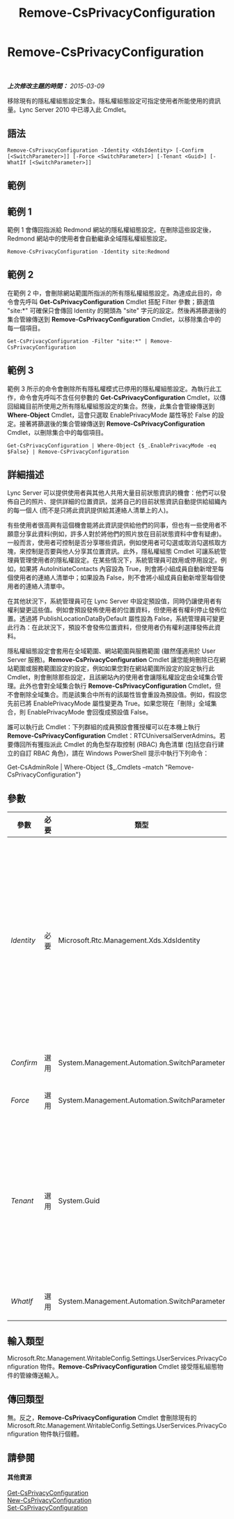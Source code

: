 ﻿---
title: Remove-CsPrivacyConfiguration
TOCTitle: Remove-CsPrivacyConfiguration
ms:assetid: 32052c51-953d-4278-9425-306245d297ed
ms:mtpsurl: https://technet.microsoft.com/zh-tw/library/Gg425821(v=OCS.15)
ms:contentKeyID: 49290517
ms.date: 08/10/2015
mtps_version: v=OCS.15
ms.translationtype: HT
---

# Remove-CsPrivacyConfiguration

 

_**上次修改主題的時間：** 2015-03-09_

移除現有的隱私權組態設定集合。隱私權組態設定可指定使用者所能使用的資訊量。Lync Server 2010 中已導入此 Cmdlet。

## 語法

    Remove-CsPrivacyConfiguration -Identity <XdsIdentity> [-Confirm [<SwitchParameter>]] [-Force <SwitchParameter>] [-Tenant <Guid>] [-WhatIf [<SwitchParameter>]]

## 範例

## 範例 1

範例 1 會傳回指派給 Redmond 網站的隱私權組態設定。在刪除這些設定後，Redmond 網站中的使用者會自動繼承全域隱私權組態設定。

    Remove-CsPrivacyConfiguration -Identity site:Redmond

## 範例 2

在範例 2 中，會刪除網站範圍所指派的所有隱私權組態設定。為達成此目的，命令會先呼叫 **Get-CsPrivacyConfiguration** Cmdlet 搭配 Filter 參數；篩選值 "site:\*" 可確保只會傳回 Identity 的開頭為 "site" 字元的設定。然後再將篩選後的集合管線傳送到 **Remove-CsPrivacyConfiguration** Cmdlet，以移除集合中的每一個項目。

    Get-CsPrivacyConfiguration -Filter "site:*" | Remove-CsPrivacyConfiguration

## 範例 3

範例 3 所示的命令會刪除所有隱私權模式已停用的隱私權組態設定。為執行此工作，命令會先呼叫不含任何參數的 **Get-CsPrivacyConfiguration** Cmdlet，以傳回組織目前所使用之所有隱私權組態設定的集合。然後，此集合會管線傳送到 **Where-Object** Cmdlet，這會只選取 EnablePrivacyMode 屬性等於 False 的設定。接著將篩選後的集合管線傳送到 **Remove-CsPrivacyConfiguration** Cmdlet，以刪除集合中的每個項目。

    Get-CsPrivacyConfiguration | Where-Object {$_.EnablePrivacyMode -eq $False} | Remove-CsPrivacyConfiguration

## 詳細描述

Lync Server 可以提供使用者與其他人共用大量目前狀態資訊的機會：他們可以發佈自己的照片、提供詳細的位置資訊，並將自己的目前狀態資訊自動提供給組織內的每一個人 (而不是只將此資訊提供給其連絡人清單上的人)。

有些使用者很高興有這個機會能將此資訊提供給他們的同事，但也有一些使用者不願意分享此資料(例如，許多人對於將他們的照片放在目前狀態資料中會有疑慮)。一般而言，使用者可控制是否分享哪些資訊，例如使用者可勾選或取消勾選核取方塊，來控制是否要與他人分享其位置資訊。此外，隱私權組態 Cmdlet 可讓系統管理員管理使用者的隱私權設定。在某些情況下，系統管理員可啟用或停用設定。例如，如果將 AutoInitiateContacts 內容設為 True，則會將小組成員自動新增至每個使用者的連絡人清單中；如果設為 False，則不會將小組成員自動新增至每個使用者的連絡人清單中。

在其他狀況下，系統管理員可在 Lync Server 中設定預設值，同時仍讓使用者有權利變更這些值。例如會預設發佈使用者的位置資料，但使用者有權利停止發佈位置。透過將 PublishLocationDataByDefault 屬性設為 False，系統管理員可變更此行為：在此狀況下，預設不會發佈位置資料，但使用者仍有權利選擇發佈此資料。

隱私權組態設定會套用在全域範圍、網站範圍與服務範圍 (雖然僅適用於 User Server 服務)。**Remove-CsPrivacyConfiguration** Cmdlet 讓您能夠刪除已在網站範圍或服務範圍設定的設定，例如如果您對在網站範圍所設定的設定執行此 Cmdlet，則會刪除那些設定，且該網站內的使用者會讓隱私權設定由全域集合管理。此外也會對全域集合執行 **Remove-CsPrivacyConfiguration** Cmdlet，但不會刪除全域集合。而是該集合中所有的該屬性皆會重設為預設值。例如，假設您先前已將 EnablePrivacyMode 屬性變更為 True。如果您現在「刪除」全域集合，則 EnablePrivacyMode 會回復成預設值 False。

誰可以執行此 Cmdlet：下列群組的成員預設會獲授權可以在本機上執行 **Remove-CsPrivacyConfiguration** Cmdlet：RTCUniversalServerAdmins。若要傳回所有獲指派此 Cmdlet 的角色型存取控制 (RBAC) 角色清單 (包括您自行建立的自訂 RBAC 角色)，請在 Windows PowerShell 提示中執行下列命令：

Get-CsAdminRole | Where-Object {$\_.Cmdlets –match "Remove-CsPrivacyConfiguration"}

## 參數


<table>
<colgroup>
<col style="width: 25%" />
<col style="width: 25%" />
<col style="width: 25%" />
<col style="width: 25%" />
</colgroup>
<thead>
<tr class="header">
<th>參數</th>
<th>必要</th>
<th>類型</th>
<th>說明</th>
</tr>
</thead>
<tbody>
<tr class="odd">
<td><p><em>Identity</em></p></td>
<td><p>必要</p></td>
<td><p>Microsoft.Rtc.Management.Xds.XdsIdentity</p></td>
<td><p>要移除之隱私權組態設定的唯一識別碼。若要移除在此網站範圍設定的設定，請使用類似下列的語法：-Identity site:Redmond。若要移除該服務層級的設定，請使用下列語法：-Identity service:UserServer:atl-cs-001.litwareinc.com。</p>
<p>此外也會對全域的設定集合執行 <strong>Remove-CsPrivacyConfiguration</strong> Cmdlet。但此狀況下不會刪除全設定，而是將該集合中的所有屬性重設為預設值。</p></td>
</tr>
<tr class="even">
<td><p><em>Confirm</em></p></td>
<td><p>選用</p></td>
<td><p>System.Management.Automation.SwitchParameter</p></td>
<td><p>在執行命令前先提示確認。</p></td>
</tr>
<tr class="odd">
<td><p><em>Force</em></p></td>
<td><p>選用</p></td>
<td><p>System.Management.Automation.SwitchParameter</p></td>
<td><p>隱藏執行命令時可能發生的非嚴重錯誤訊息。</p></td>
</tr>
<tr class="even">
<td><p><em>Tenant</em></p></td>
<td><p>選用</p></td>
<td><p>System.Guid</p></td>
<td><p>要刪除隱私權組態設定之 商務用 Skype Online 租用戶帳戶的全域唯一識別碼 (GUID)。例如：</p>
<p>–Tenant &quot;38aad667-af54-4397-aaa7-e94c79ec2308&quot;</p>
<p>您可以執行此命令來傳回每位租用戶的租用戶識別碼：</p>
<p>Get-CsTenant | Select-Object DisplayName, TenantID</p></td>
</tr>
<tr class="odd">
<td><p><em>WhatIf</em></p></td>
<td><p>選用</p></td>
<td><p>System.Management.Automation.SwitchParameter</p></td>
<td><p>說明執行命令時若不實際執行命令的後果。</p></td>
</tr>
</tbody>
</table>


## 輸入類型

Microsoft.Rtc.Management.WritableConfig.Settings.UserServices.PrivacyConfiguration 物件。**Remove-CsPrivacyConfiguration** Cmdlet 接受隱私組態物件的管線傳送輸入。

## 傳回類型

無。反之，**Remove-CsPrivacyConfiguration** Cmdlet 會刪除現有的 Microsoft.Rtc.Management.WritableConfig.Settings.UserServices.PrivacyConfiguration 物件執行個體。

## 請參閱

#### 其他資源

[Get-CsPrivacyConfiguration](get-csprivacyconfiguration.md)  
[New-CsPrivacyConfiguration](new-csprivacyconfiguration.md)  
[Set-CsPrivacyConfiguration](set-csprivacyconfiguration.md)

